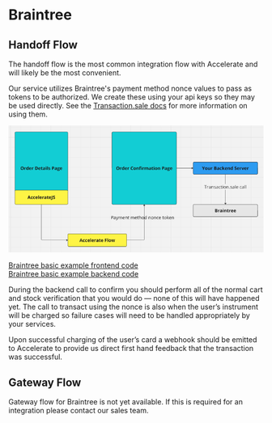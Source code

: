 # Braintree

## Handoff Flow

The handoff flow is the most common integration flow with Accelerate and will likely be the most convenient.

Our service utilizes Braintree's payment method nonce values to pass as tokens to be authorized. We create these using your api keys so they may be used directly. See the [Transaction.sale docs](https://developer.paypal.com/braintree/docs/reference/request/transaction/sale) for more information on using them.

![Braintree handoff diagram](braintree_handoff.png)

<a href="https://github.com/weaccelerateinc/examples/blob/main/stripe-demo/app/test/braintree/inline-payment/page.tsx" target="_parent">Braintree basic example frontend code</a><br>
<a href="https://github.com/weaccelerateinc/examples/blob/main/stripe-demo/app/api/braintree/confirm/route.ts" target="_parent">Braintree basic example backend code</a>

During the backend call to confirm you should perform all of the normal cart and stock verification that you would do — none of this will have happened yet. The call to transact using the nonce is also when the user’s instrument will be charged so failure cases will need to be handled appropriately by your services.

Upon successful charging of the user’s card a webhook should be emitted to Accelerate to provide us direct first hand feedback that the transaction was successful.

## Gateway Flow

Gateway flow for Braintree is not yet available. If this is required for an integration please contact our sales team.
